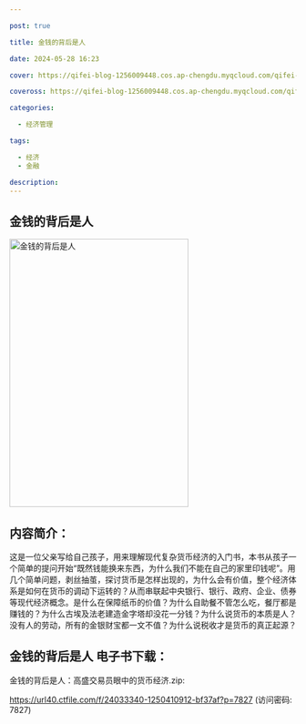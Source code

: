 ```yaml
---

post: true

title: 金钱的背后是人

date: 2024-05-28 16:23

cover: https://qifei-blog-1256009448.cos.ap-chengdu.myqcloud.com/qifei-blog/65fcd42e9f345e8d03b09665.jpg

coveross: https://qifei-blog-1256009448.cos.ap-chengdu.myqcloud.com/qifei-blog/65fcd42e9f345e8d03b09665.jpg

categories:

  - 经济管理

tags:

  - 经济
  - 金融

description:
---
```


##  金钱的背后是人

<img alt="金钱的背后是人 " class="aligncenter loading" data-was-processed="true" decoding="async" fetchpriority="high" height="471" src="https://qifei-blog-1256009448.cos.ap-chengdu.myqcloud.com/qifei-blog/65fcd42e9f345e8d03b09665.jpg " style="cursor: zoom-in;" width="314"/>

## 内容简介：

这是一位父亲写给自己孩子，用来理解现代复杂货币经济的入门书，本书从孩子一个简单的提问开始“既然钱能换来东西，为什么我们不能在自己的家里印钱呢”。用几个简单问题，剥丝抽茧，探讨货币是怎样出现的，为什么会有价值，整个经济体系是如何在货币的调动下运转的？从而串联起中央银行、银行、政府、企业、债券等现代经济概念。是什么在保障纸币的价值？为什么自助餐不管怎么吃，餐厅都是赚钱的？为什么古埃及法老建造金字塔却没花一分钱？为什么说货币的本质是人？没有人的劳动，所有的金银财宝都一文不值？为什么说税收才是货币的真正起源？

## 金钱的背后是人 电子书下载：



金钱的背后是人：高盛交易员眼中的货币经济.zip: 

https://url40.ctfile.com/f/24033340-1250410912-bf37af?p=7827 (访问密码: 7827)
